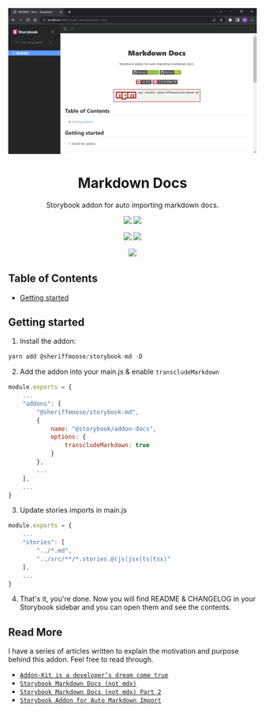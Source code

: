 <div align="center">

<img src="https://github.com/sheriffMoose/storybook-md/blob/main/demo.png?raw=true"  />

<h1>Markdown Docs</h1>
<p>Storybook addon for auto importing markdown docs.</p>

[![][img.release]][link.release]
[![][img.license]][link.license]

[![][img.npm]][link.npm]
[![][img.storybook]][link.npm]

[![][img.banner]][link.npm]
</div>

<h2>Table of Contents</h2>

- [Getting started](#getting-started)

## Getting started

1. Install the addon:

```js
yarn add @sheriffmoose/storybook-md -D
```

2. Add the addon into your main.js & enable `transcludeMarkdown`

```js
module.exports = {
    ...
    "addons": [
        "@sheriffmoose/storybook-md",
        {
            name: "@storybook/addon-docs",
            options: {
                transcludeMarkdown: true
            }
        },
        ...
    ],
    ...
}
```

3. Update stories imports in main.js

```js
module.exports = {
    ...
    "stories": [
        "../*.md",
        "../src/**/*.stories.@(js|jsx|ts|tsx)"
    ],
    ...
}
```

4. That's it, you're done. Now you will find README & CHANGELOG in your Storybook sidebar and you can open them and see the contents.




## Read More

I have a series of articles written to explain the motivation and purpose behind this addon. Feel free to read through.

* [`Addon-Kit is a developer’s dream come true`](https://sheriffmoose.medium.com/storybook-addon-kit-is-a-developers-dream-come-true-65ab254970d5)
* [`Storybook Markdown Docs (not mdx)`](https://sheriffmoose.medium.com/storybook-markdown-docs-not-mdx-cfa25632ebfc)
* [`Storybook Markdown Docs (not mdx) Part 2`](https://sheriffmoose.medium.com/storybook-markdown-docs-not-mdx-part-2-757463fcad84)
* [`Storybook Addon for Auto Markdown Import`](https://sheriffmoose.medium.com/storybook-addon-for-auto-markdown-import-74f58b6d9c5c)













[img.release]:
https://img.shields.io/github/actions/workflow/status/sheriffMoose/storybook-md/release.yml?logo=github&label=release
[img.license]:
https://img.shields.io/github/license/sheriffMoose/storybook-md?logo=github
[img.npm]:
https://img.shields.io/npm/v/@sheriffmoose/storybook-md?logo=npm&logoColor=white&labelColor=CB3837&color=grey&label=
[img.storybook]:
https://img.shields.io/npm/dependency-version/@sheriffmoose/storybook-md/dev/storybook?logo=storybook&logoColor=white&labelColor=FF4785&color=grey&label=
[img.banner]:
https://nodei.co/npm/@sheriffmoose/storybook-md.png

[link.release]:
https://github.com/sheriffMoose/storybook-md/actions/workflows/release.yml
[link.license]:
https://github.com/sheriffMoose/storybook-md/blob/main/LICENSE
[link.npm]:
https://npmjs.org/package/@sheriffmoose/storybook-md